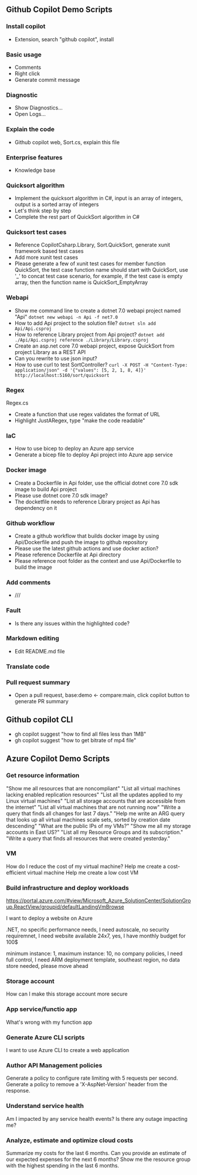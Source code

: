 ## Github Copilot Demo Scripts

### Install copilot
- Extension, search "github copilot", install

### Basic usage
- Comments
- Right click
- Generate commit message

### Diagnostic
- Show Diagnostics...
- Open Logs...

### Explain the code
- Github copilot web, Sort.cs, explain this file

### Enterprise features
- Knowledge base

### Quicksort algorithm
- Implement the quicksort algorithm in C#, input is an array of integers, output is a sorted array of integers
- Let's think step by step
- Complete the rest part of QuickSort algorithm in C#

### Quicksort test cases
- Reference CopilotCsharp.Library, Sort.QuickSort, generate xunit framework based test cases
- Add more xunit test cases
- Please generate a few of xunit test cases for member function QuickSort, the test case function name should start with QuickSort, use '_' to concat test case scenario, for example, if the test case is empty array, then the function name is QuickSort_EmptyArray

### Webapi
- Show me command line to create a dotnet 7.0 webapi project named "Api"
  `dotnet new webapi -n Api -f net7.0`
- How to add Api project to the solution file?
  `dotnet sln add Api/Api.csproj`
- How to reference Library project from Api project?
  `dotnet add ./Api/Api.csproj reference ./Library/Library.csproj`
- Create an asp.net core 7.0 webapi project, expose QuickSort from project Library as a REST API
- Can you rewrite to use json input?
- How to use curl to test SortController?
  `curl -X POST -H "Content-Type: application/json" -d '{"values": [5, 2, 1, 8, 4]}' http://localhost:5160/sort/quicksort`

### Regex
Regex.cs
- Create a function that use regex validates the format of URL
- Highlight JustARegex, type "make the code readable"

### IaC
- How to use bicep to deploy an Azure app service
- Generate a bicep file to deploy Api project into Azure app service

### Docker image
- Create a Dockerfile in Api folder, use the official dotnet core 7.0 sdk image to build Api project
- Please use dotnet core 7.0 sdk image?
- The docketfile needs to reference Library project as Api has dependency on it

### Github workflow
- Create a github workflow that builds docker image by using Api/Dockerfile and push the image to github repository
- Please use the latest github actions and use docker action?
- Please reference Dockerfile at Api directory
- Please reference root folder as the context and use Api/Dockerfile to build the image

### Add comments
- ///

### Fault
- Is there any issues within the highlighted code?

### Markdown editing
- Edit README.md file

### Translate code

### Pull request summary
- Open a pull request, base:demo <- compare:main, click copilot button to generate PR summary

## Github copilot CLI
- gh copilot suggest "how to find all files less than 1MB"
- gh copilot suggest "how to get bitrate of mp4 file"

## Azure Copilot Demo Scripts

### Get resource information
"Show me all resources that are noncompliant"
"List all virtual machines lacking enabled replication resources"
"List all the updates applied to my Linux virtual machines"
"List all storage accounts that are accessible from the internet"
"List all virtual machines that are not running now"
"Write a query that finds all changes for last 7 days."
"Help me write an ARG query that looks up all virtual machines scale sets, sorted by creation date descending"
"What are the public IPs of my VMs?"
"Show me all my storage accounts in East US?"
"List all my Resource Groups and its subscription."
"Write a query that finds all resources that were created yesterday."

### VM
How do I reduce the cost of my virtual machine?
Help me create a cost-efficient virtual machine
Help me create a low cost VM

### Build infrastructure and deploy workloads 
https://portal.azure.com/#view/Microsoft_Azure_SolutionCenter/SolutionGroup.ReactView/groupid/defaultLandingVmBrowse

I want to deploy a website on Azure

.NET, no specific performance needs, I need autoscale, no security requiremnet, I need website available 24x7, yes, I have monthly budget for 100$

minimum instance: 1, maximum instance: 10, no company policies, I need full control, I need ARM deployment template, southeast region, no data store needed, please move ahead

### Storage account
How can I make this storage account more secure

### App service/functio app
What's wrong with my function app

### Generate Azure CLI scripts
I want to use Azure CLI to create a web application

### Author API Management policies
Generate a policy to configure rate limiting with 5 requests per second.
Generate a policy to remove a 'X-AspNet-Version' header from the response.

### Understand service health
Am I impacted by any service health events?
Is there any outage impacting me?

### Analyze, estimate and optimize cloud costs
Summarize my costs for the last 6 months.
Can you provide an estimate of our expected expenses for the next 6 months?
Show me the resource group with the highest spending in the last 6 months.
